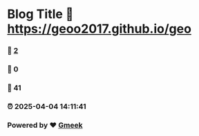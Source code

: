 # Blog Title :link: https://geoo2017.github.io/geo 
### :page_facing_up: [2](https://geoo2017.github.io/geo/tag.html) 
### :speech_balloon: 0 
### :hibiscus: 41 
### :alarm_clock: 2025-04-04 14:11:41 
### Powered by :heart: [Gmeek](https://github.com/Meekdai/Gmeek)
